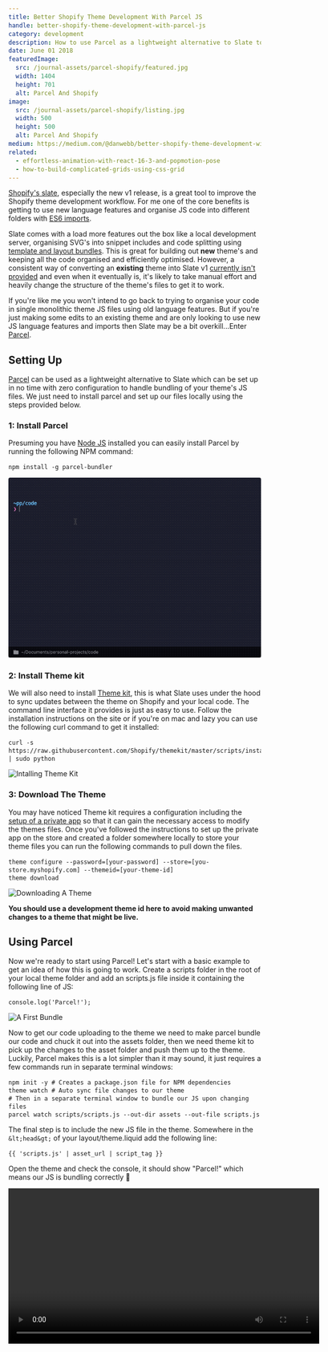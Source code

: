 ```yaml
---
title: Better Shopify Theme Development With Parcel JS
handle: better-shopify-theme-development-with-parcel-js
category: development
description: How to use Parcel as a lightweight alternative to Slate to improve your Shopify themes development workflow when working on existing themes.
date: June 01 2018
featuredImage:
  src: /journal-assets/parcel-shopify/featured.jpg
  width: 1404
  height: 701
  alt: Parcel And Shopify
image:
  src: /journal-assets/parcel-shopify/listing.jpg
  width: 500
  height: 500
  alt: Parcel And Shopify
medium: https://medium.com/@danwebb/better-shopify-theme-development-with-parcel-js-704f17f367fc
related:
  - effortless-animation-with-react-16-3-and-popmotion-pose
  - how-to-build-complicated-grids-using-css-grid
---
```


[Shopify's slate](https://github.com/Shopify/slate), especially the new v1 release, is a great tool to improve the Shopify theme development workflow. For me one of the core benefits is getting to use new language features and organise JS code into different folders with [ES6 imports](https://developer.mozilla.org/en-US/docs/Web/JavaScript/Reference/Statements/import).

Slate comes with a load more features out the box like a local development server, organising SVG's into snippet includes and code splitting using [template and layout bundles](https://github.com/Shopify/slate/wiki/Template-and-layout-bundles). This is great for building out **new** theme's and keeping all the code organised and efficiently optimised. However, a consistent way of converting an **existing** theme into Slate v1 [currently isn't provided](https://github.com/Shopify/slate/issues/542) and even when it eventually is, it's likely to take manual effort and heavily change the structure of the theme's files to get it to work.

If you're like me you won't intend to go back to trying to organise your code in single monolithic theme JS files using old language features. But if you're just making some edits to an existing theme and are only looking to use new JS language features and imports then Slate may be a bit overkill...Enter [Parcel](https://parceljs.org/).

## Setting Up

[Parcel](https://parceljs.org/) can be used as a lightweight alternative to Slate which can be set up in no time with zero configuration to handle bundling of your theme's JS files. We just need to install parcel and set up our files locally using the steps provided below.  

### 1: Install Parcel

Presuming you have [Node JS](https://nodejs.org/en/) installed you can easily install Parcel by running the following NPM command:
```
npm install -g parcel-bundler
```
![Installing Parcel](./assets/install-parcel.gif)

### 2: Install Theme kit

We will also need to install [Theme kit](https://shopify.github.io/themekit/), this is what Slate uses under the hood to sync updates between the theme on Shopify and your local code. The command line interface it provides is just as easy to use. Follow the installation instructions on the site or if you're on mac and lazy you can use the following curl command to get it installed:
```
curl -s https://raw.githubusercontent.com/Shopify/themekit/master/scripts/install | sudo python
```
![Intalling Theme Kit](/journal-assets/parcel-shopify/install-themekit.gif)

### 3: Download The Theme

You may have noticed Theme kit requires a configuration including the [setup of a private app](https://shopify.github.io/themekit/#get-api-access) so that it can gain the necessary access to modify the themes files. Once you've followed the instructions to set up the private app on the store and created a folder somewhere locally to store your theme files you can run the following commands to pull down the files.
```
theme configure --password=[your-password] --store=[you-store.myshopify.com] --themeid=[your-theme-id]
theme download
```
![Downloading A Theme](/journal-assets/parcel-shopify/theme-download.gif)

**You should use a development theme id here to avoid making unwanted changes to a theme that might be live.**

## Using Parcel

Now we're ready to start using Parcel! Let's start with a basic example to get an idea of how this is going to work. Create a scripts folder in the root of your local theme folder and add an scripts.js file inside it containing the following line of JS:
```
console.log('Parcel!');
```
![A First Bundle](/journal-assets/parcel-shopify/parcel-log.gif)

Now to get our code uploading to the theme we need to make parcel bundle our code and chuck it out into the assets folder, then we need theme kit to pick up the changes to the asset folder and push them up to the theme. Luckily, Parcel makes this is a lot simpler than it may sound, it just requires a few commands run in separate terminal windows:
```
npm init -y # Creates a package.json file for NPM dependencies
theme watch # Auto sync file changes to our theme
# Then in a separate terminal window to bundle our JS upon changing files
parcel watch scripts/scripts.js --out-dir assets --out-file scripts.js  
```
The final step is to include the new JS file in the theme. Somewhere in the `&lt;head&gt;` of your layout/theme.liquid add the following line:
```
{{ 'scripts.js' | asset_url | script_tag }}
```
Open the theme and check the console, it should show "Parcel!" which means our JS is bundling correctly 🎉

<video src="/journal-assets/parcel-shopify/theme-upload.mp4" width="620" controls="controls">
<div class="caption">Too big for a gif 😅</div>

Have a go at changing the `console.log` text to something different, parcel will automatically re-bundle the JS when you save which in turn causes theme kit to push the updated file up to the theme.

## Integrating The Existing Theme Code

OK, so we've successfully got Parcel bundling the code. Now let's include the existing theme files in our bundle so we ideally end up with just the one JS file that our theme needs to load in. Start by creating a folder under the scripts directory to add the old theme files too, I'm going to call it "core" so `/scripts/core`.

Find the old theme JS files in the assets folder, you may also identify them by checking the `layout/theme.liquid` file to see which scripts are included. Move any of the scripts you find into `/scripts/core` and remove the script includes from `/layout/theme.liquid`.

Now import the core files in your `scripts.js` file like: `import './core/core-file'`, make sure you maintain the order the files where previously included in. I'm using the "debut" theme, your theme will likely have different files but the process should still look something like this:

![Importing Theme Files](/journal-assets/parcel-shopify/imports.gif)

If you check back in the console you might come across some undefined variable errors 😩, don't panic. This will be because the theme contained some libraries that export themselves as modules instead of global variables if the libraries detect you're now using an environment that supports exports. There are a few ways you can deal with this...

1. The "correct" but time consuming way: Split the libraries out and import them individually, maybe moving some dependencies like JQuery to be managed with NPM.
2. The quick but risky way: Remove the exports code condition from the libraries source code so it forces the lib to be included as a global.
3. The quick and safe but less optimised way: Leave the file with the imported libraries as a separate script include in layout/theme.liquid

You're probably on a tight deadline and besides, setting up parcel was supposed to be quick and easy, wasn't it? Even if we do need to leave the third party libraries as a separate script include for now it's still better than going back monolithic theme JS files using old language features, so let's go with route #3. In the debut theme the file called `vendor.js` contains all these types of libs so I'm just going to move this file back into the theme for now.

![Handling External Libs](/journal-assets/parcel-shopify/external-libs.gif)

We now have Parcel bundling the old theme code alongside our new `console.log` without errors, you could call it a day here if you're happy with the changes and ready to push to production you can stop the watch task, add a live environment to the theme kit `config.yml` and use:
```
parcel build scripts/theme.js --out-dir assets --out-file theme.js
theme replace -e=live assets/theme.js layout/theme.liquid
```
The `parcel build` command will minify the code into an optimised production ready bundle you can use in the live theme. The `parcel watch` task doesn't include this minification because it makes bundling and debugging errors faster while developing.

## Improving The Workflow

Writing out these long parcel commands all the time is becoming a chore, let's create a shortcut using NPM scripts in our `package.json` to handle watching and building the JS bundle for us:
```
"scripts": {
  "watch": "concurrently \"theme watch\" \"parcel watch scripts/scripts.js --out-dir assets --out-file scripts.js\"",
  "build": "parcel build scripts/scripts.js --out-dir assets --out-file scripts.js"
}
```
The watch command uses [concurrently](https://www.npmjs.com/package/concurrently) so we don't have to run both `theme watch` and `parcel watch` separately. Concurrently is an NPM module so we will have to install it as a development dependency using:
```
npm i -D concurrently
```
From here on we can start watching for changes and automatically upload to our development theme using `npm run watch`:

![NPM Scripts](/journal-assets/parcel-shopify/npm-scripts.gif)

## Create Better Code

Awesome, now let's see how we might go about adding something a little more complicated to our theme than a `console.log`. The debut theme has an OK search page...But wouldn't it be cooler if the page didn't have to reload every time a new search was made?

![Standard Search](/journal-assets/parcel-shopify/search.gif)

It certainly would, it'd be even better if the results changed as you type in the search term, let's quickly add a new search module to handle a basic implementation of that.

I'm going to be running through this implementation fairly quickly, more to demonstrate the benefits of using Parcel than describing how to build the feature itself, but write a comment on [Medium](https://medium.com/@danwebb/better-shopify-theme-development-with-parcel-js-704f17f367fc) if you have any questions about it.

The feature is going to be built using new JS language features that may not be available in all browsers, so I'm going to install babel to compile the JS back to versions all browsers can use, firstly babel will need to be installed:
```
npm i -D babel-core babel-polyfill babel-preset-env
```

Then a `.babelrc` file in the theme directory added to tell parcel which babel preset to use:
```
{
  "presets": ["env"]
}
```

I'm then going to add `import 'babel-polyfill';` at the top of `scripts.js` to be able to use  new language features like [async/await](https://developer.mozilla.org/en-US/docs/Web/JavaScript/Reference/Statements/async_function). Parcel will automatically use babel so just by taking these few steps we can now safely use all the new JS language features we want to 💅.

Next I'm going to add two files `/templates/search.json.liquid` to provide a URL where we can get the search results in JSON format:
```
{% layout none %}
{% paginate search.results by 99 %}
{% capture results %}
  {% for item in search.results %}
    {
      "title": {{ item.title | highlight: search.terms | json }},
      "url": {{ item.url | within: item.collections.last | json }},
      "price": {{ item.price | json }},
      "featured_image": {{ item.featured_image.src | json }}
    }
    {% unless forloop.last %},{% endunless %}
  {% endfor %}
{% endcapture %}
{
  "count": {{ search.results_count }},
  "results": [{{ results }}]
}
{% endpaginate %}
```
And `/scripts/search.js` to handle updating the search results while the customer is typing in the search box:
```
const getResults = query => $.getJSON(`/search?view=json&q=${query}`);

const generateItemHtml = item => `
  &lt;li class="list-view-item">
    <a href="${item.url}" class="list-view-item__link">
      <div class="list-view-item__image-column">
        <div class="list-view-item__image-wrapper">
          <img class="list-view-item__image" src="${item.featured_image}">
        </div>
      </div>

      <div class="list-view-item__title-column">
        <div class="list-view-item__title">${item.title}</div>
      </div>

      <div class="list-view-item__price-column">
        <div class="product-price">
          <span class="product-price__price">${item.price}</span>
        </div>
      </div>
    </a>
  </li>
`;

const updateSearchText = (query, count) => $('h1').html(`
  &lt;span class="visuallyhidden">Search result:</span>
  ${count} results for "${query}"
`);

const search = async e => {
  const query = e.target.value;
  const {results, count} = await getResults(query);
  const html = results.map(generateItemHtml).join('');
  $('.list-view-items').empty().append(html);
  updateSearchText(query, count);
}

export default () => $(() => $('#SearchInput').keyup(search));
```
Great, now all that's left is to include the new search module in our `/scripts/scripts.js` to make sure parcel adds it to the JS bundle:
```
import 'babel-polyfill';
import './core/lazysizes';
import './core/theme.js';
import search from './search';

if (window.location.pathname === '/search') {
  search();
}
```
Here's the result, much better 😊

![Dynamic Search](/journal-assets/parcel-shopify/dynamic-search.gif)

Hold up! Just one last thing...The formatting of the price looks off. Thinking about this problem, it's very likely at some point we will need to use JS to format prices elsewhere on the site. Rather than creating a solution specific to the search module let's create a re-usable utility function for formatting any money amounts under `/scripts/utils/format-money.js`
```
const formatMoney = amount => {
  const roundNumber = (num, dec) => Math.round(num * Math.pow(10, dec)) / Math.pow(10, dec);

  if (amount) {
    // Make sure "amount" is in cents
    if (String(amount).indexOf('.') > -1) {
      amount = Number(amount) * 100;
    }
    amount = (amount / 100).toFixed(2);
  } else {
    amount = 0.00;
  }

  return `$${amount}`;
};

export default formatMoney;
```
Now the `formatMoney` function can be imported and used anywhere in our code, `import` it into `/scripts/search.js` and pass in the items price while generating the html like so:
```
import formatMoney from './utils/format-money';

const getResults = query => $.getJSON(`/search?view=json&q=${query}`);

const generateItemHtml = item => `
  &lt;li class="list-view-item">
    <a href="${item.url}" class="list-view-item__link">
      <div class="list-view-item__image-column">
        <div class="list-view-item__image-wrapper">
          <img class="list-view-item__image" src="${item.featured_image}">
        </div>
      </div>

      <div class="list-view-item__title-column">
        <div class="list-view-item__title">${item.title}</div>
      </div>

      <div class="list-view-item__price-column">
        <div class="product-price">
          <span class="product-price__price">${formatMoney(item.price)}</span>
        </div>
      </div>
    </a>
  </li>
`;

const updateSearchText = (query, count) => $('h1').html(`
  &lt;span class="visuallyhidden">Search result:</span>
  ${count} results for "${query}"
`);

const search = async e => {
  const query = e.target.value;
  const {results, count} = await getResults(query);
  const html = results.map(generateItemHtml).join('');
  $('.list-view-items').empty().append(html);
  updateSearchText(query, count);
}

export default () => $(() => $('#SearchInput').keyup(search));
```
Finally we now have dynamically displaying search results with correctly formatted prices 🎉

![Formatted Prices](/journal-assets/parcel-shopify/formatted-prices.gif)

## Conclusion

This post has been focussed on bundling Shopify theme JS files with Parcel as a lightweight alternative to Slate which can be integrated with existing themes. Hopefully this can help improve your development experience and efficiency while developing Shopify themes as well as the overall code quality and organisation whilst minimising the time impact of getting set up.

If you'd like to take your use of Parcel a step further take a look over it's [documentation](https://parceljs.org/getting_started.html), like Slate, Parcel also makes it possible to compile [SCSS](https://parceljs.org/assets.html#scss) and has built in support for [code splitting](https://parceljs.org/code_splitting.html).
